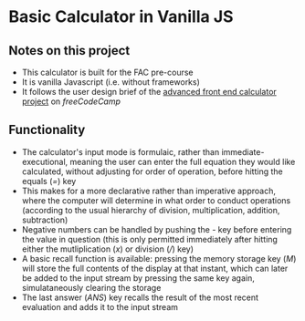 # Basic Calculator in Vanilla JS

## Notes on this project

* This calculator is built for the FAC pre-course
* It is vanilla Javascript (i.e. without frameworks)
* It follows the user design brief of the [advanced front end calculator project](https://www.freecodecamp.org/learn/front-end-libraries/front-end-libraries-projects/build-a-javascript-calculator) on *freeCodeCamp*

## Functionality

* The calculator's input mode is formulaic, rather than immediate-executional, meaning the user can enter the full equation they would like calculated, without adjusting for order of operation, before hitting the equals (_=_) key
* This makes for a more declarative rather than imperative approach, where the computer will determine in what order to conduct operations (according to the usual hierarchy of division, multiplication, addition, subtraction)
* Negative numbers can be handled by pushing the _-_ key before entering the value in question (this is only permitted immediately after hitting either the mutliplication (_x_) or division (_/_) key)
* A basic recall function is available: pressing the memory storage key (_M_) will store the full contents of the display at that instant, which can later be added to the input stream by pressing the same key again, simulataneously clearing the storage
* The last answer (_ANS_) key recalls the result of the most recent evaluation and adds it to the input stream

